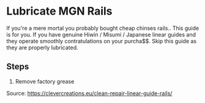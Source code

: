 # Lubricate MGN Rails
If you're a mere mortal you probably bought cheap chinses rails.. This guide is for you. If you have genuine Hiwin / Misumi / Japanese linear guides and they operate smoothly contratulations on your purcha$$. Skip this guide as they are properly lubricated. 

## Steps

1. Remove factory grease

Source: https://clevercreations.eu/clean-repair-linear-guide-rails/

